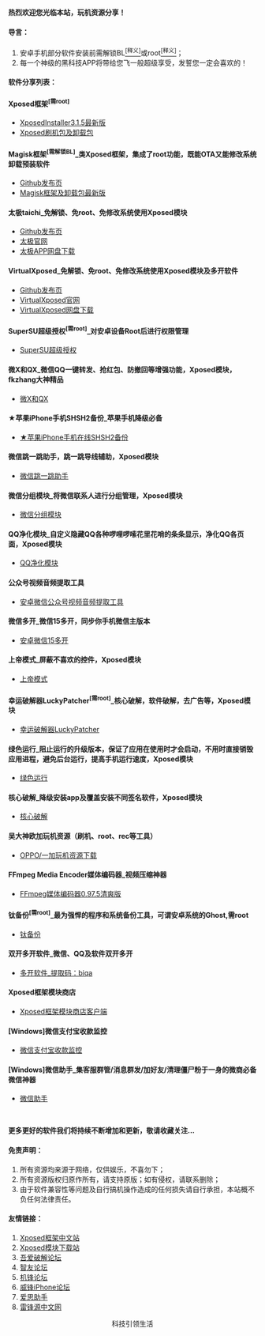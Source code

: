 <p><strong>热烈欢迎您光临本站，玩机资源分享！</strong> </p>

<h4 id="导言">导言：</h4>
<ol>
  <li>安卓手机部分软件安装前需解锁BL<a href="https://baike.baidu.com/item/BootLoader/8733520?fr=aladdin"><sup>[释义]</sup></a>或root<a href="https://baike.baidu.com/item/root/73226"><sup>[释义]</sup></a>；</li>
  <li>每一个神级的黑科技APP将带给您飞一般超级享受，发誓您一定会喜欢的！</li>
</ol>

<h4 id="软件分享列表">软件分享列表：</h4>

<h4 id="Xposed框架">Xposed框架<sup>[需root]</sup></h4>
<ul>
  <li><a href="https://forum.xda-developers.com/showthread.php?t=3034811">XposedInstaller3.1.5最新版</a></li>
  <li><a href="https://dl-xda.xposed.info/framework/">Xposed刷机包及卸载包</a></li>
</ul>

<h4 id="Magisk框架">Magisk框架<sup>[需解锁BL]</sup>_类Xposed框架，集成了root功能，既能OTA又能修改系统卸载预装软件</h4>
<ul>
  <li><a href="https://github.com/topjohnwu/Magisk/releases">Github发布页</a></li>
  <li><a href="https://forum.xda-developers.com/apps/magisk/official-magisk-v7-universal-systemless-t3473445">Magisk框架及卸载包最新版</a></li>  
</ul>

<h4 id="taichi">太极taichi_免解锁、免root、免修改系统使用Xposed模块</h4>
<ul>
  <li><a href="https://taichi.cool/README_CN.html">Github发布页</a></li>
  <li><a href="https://www.taichi-app.com">太极官网</a></li>
  <li><a href="https://www.lanzous.com/b632846">太极APP网盘下载</a></li>
</ul>

<h4 id="VirtualXposed">VirtualXposed_免解锁、免root、免修改系统使用Xposed模块及多开软件</h4>
<ul>
  <li><a href="https://github.com/android-hacker/VirtualXposed/releases">Github发布页</a></li>
  <li><a href="http://vxposed.com/">VirtualXposed官网</a></li>
  <li><a href="https://www.lanzous.com/b633812">VirtualXposed网盘下载</a></li>
</ul>

<h4 id="supersu">SuperSU超级授权<sup>[需root]</sup>_对安卓设备Root后进行权限管理</h4>
<ul>
  <li><a href="http://www.supersu.com/download">SuperSU超级授权</a></li>
</ul>

<h4 id="WXQX">微X和QX_微信QQ一键转发、抢红包、防撤回等增强功能，Xposed模块，fkzhang大神精品</h4>
<ul>
  <li><a href="https://pan.lanzou.com/b44314">微X和QX</a></li>
</ul>

<h4 id="iPhoneSHSH2">★苹果iPhone手机SHSH2备份_苹果手机降级必备</h4>
<ul>
  <li><a href="https://tsssaver.1conan.com">★苹果iPhone手机在线SHSH2备份</a></li>
</ul>

<h4 id="微信跳一跳助手">微信跳一跳助手，跳一跳导线辅助，Xposed模块</h4>
<ul>
  <li><a href="https://pan.baidu.com/s/1im3w-f1ETkkst-HvIWq5vg">微信跳一跳助手</a></li>
</ul>

<h4 id="微信分组模块">微信分组模块_将微信联系人进行分组管理，Xposed模块</h4>
<ul>
  <li><a href="https://www.coolapk.com/apk/site.cyningxu.grouphelper">微信分组模块</a></li>
</ul>

<h4 id="QQ净化">QQ净化模块_自定义隐藏QQ各种啰哩啰嗦花里花哨的条条显示，净化QQ各页面，Xposed模块</h4>
<ul>
  <li><a href="https://github.com/zpp0196/QQPurify/releases">QQ净化模块</a></li>
</ul>

<h4 id="公众号视频音频提取工具">公众号视频音频提取工具</h4>
<ul>
  <li><a href="https://pan.baidu.com/s/1jJO3bR9nFPXXOx4gr-uvhQ">安卓微信公众号视频音频提取工具</a></li>
</ul>

<h4 id="微信多开">微信多开_微信15多开，同步你手机微信主版本</h4>
<ul>
  <li><a href="https://pan.baidu.com/s/1lxhu-8gslgwpSRAeCIkXEQ">安卓微信15多开</a></li>
</ul>

<h4 id="上帝模式">上帝模式_屏蔽不喜欢的控件，Xposed模块</h4>
<ul>
  <li><a href="https://www.coolapk.com/apk/com.viewblocker.jrsen">上帝模式</a></li>
</ul>

<h4 id="幸运破解器">幸运破解器LuckyPatcher<sup>[需root]</sup>_核心破解，软件破解，去广告等，Xposed模块</h4>
<ul>
  <li><a href="https://pan.baidu.com/s/1oAgMQwE">幸运破解器LuckyPatcher</a></li>
</ul>

<h4 id="绿色运行">绿色运行_阻止运行的升级版本，保证了应用在使用时才会启动，不用时直接销毁应用进程，避免后台运行，提高手机运行速度，Xposed模块</h4>
<ul>
  <li><a href="https://pan.baidu.com/s/1kx8uSNjU0SJZtQwF3CmSbw">绿色运行</a></li>
</ul>

<h4 id="核心破解">核心破解_降级安装app及覆盖安装不同签名软件，Xposed模块</h4>
<ul>
  <li><a href="https://www.coolapk.com/apk/com.coderstory.toolkit">核心破解</a></li>
</ul>

<h4 id="欧加资源">吴大神欧加玩机资源（刷机、root、rec等工具）</h4>
<ul>
  <li><a href="http://wuxianlin.com/">OPPO/一加玩机资源下载</a></li>
</ul>

<h4 id="FFmpeg媒体编码器">FFmpeg Media Encoder媒体编码器_视频压缩神器</h4>
<ul>
  <li><a href="https://pan.baidu.com/s/1ggigJpp">FFmpeg媒体编码器0.97.5清爽版</a></li>
</ul>

<h4 id="钛备份">钛备份<sup>[需root]</sup>_最为强悍的程序和系统备份工具，可谓安卓系统的Ghost,需root</h4>
<ul>
  <li><a href="https://pan.baidu.com/s/16bm3gRnEKOuMxdC7sf4ZXw">钛备份</a></li>
</ul>

<h4 id="双开软件">双开多开软件_微信、QQ及软件双开多开</h4>
<ul>
  <li><a href="https://pan.baidu.com/s/1A1yNdoHZcwaw5c7kHGGypQ">多开软件_提取码：biqa</a></li>
</ul>

<h4 id="X商店">Xposed框架模块商店</h4>
<ul>
  <li><a href="https://pan.baidu.com/s/1ZUbC073O3WTLohHODB2Ynw">Xposed框架模块商店客户端</a></li>
</ul>

<h4 id="微信助手">[Windows]微信支付宝收款监控</h4>
<ul>
  <li><a href="https://pan.baidu.com/s/1QGyI00bVJQx01AqM2p-jYw">微信支付宝收款监控</a></li>
</ul>

<h4 id="微信助手">[Windows]微信助手_集客服群管/消息群发/加好友/清理僵尸粉于一身的微商必备微信神器</h4>
<ul>
  <li><a href="https://pan.baidu.com/s/1UpljD01d12K8EanSZOewtA">微信助手</a></li>
</ul>

<br>
<p><strong>更多更好的软件我们将持续不断增加和更新，敬请收藏关注...</strong> </p>

<h4 id="免责声明">免责声明：</h4>
<ol>
  <li>所有资源均来源于网络，仅供娱乐，不喜勿下；</li>
  <li>所有资源版权归原作所有，请支持原版；如有侵权，请联系删除；</li>
  <li>由于软件兼容性等问题及自行搞机操作造成的任何损失请自行承担，本站概不负任何法律责任。</li>
</ol>

<h4 id="友情链接">友情链接：</h4>
<ol>
  <li><a href="http://xposed.appkg.com/">Xposed框架中文站</a></li> 
  <li><a href="https://repo.xposed.info/module-overview">Xposed模块下载站</a></li>
  <li><a href="http://www.52pojie.cn">吾爱破解论坛</a></li>
  <li><a href="http://bbs.zhiyoo.com">智友论坛</a></li>
  <li><a href="http://bbs.gfan.com">机锋论坛</a></li>
  <li><a href="https://www.feng.com">威锋iPhone论坛</a></li>
  <li><a href="https://www.i4.cn">爱思助手</a></li>
  <li><a href="https://www.abcydia.com">雷锋源中文网</a></li>
</ol>

<div align="center">科技引领生活 
</div>
